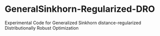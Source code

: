 # GeneralSinkhorn-Regularized-DRO
Experimental Code for Generalized Sinkhorn distance-regularized Distributionally Robust Optimization
